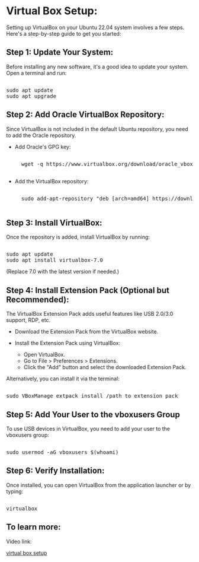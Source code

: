 # Virtual Box Setup:

Setting up VirtualBox on your Ubuntu 22.04 system involves a few steps. Here's a step-by-step guide to get you started:

## Step 1: Update Your System:

Before installing any new software, it's a good idea to update your system. Open a terminal and run:

<pre>

sudo apt update
sudo apt upgrade
</pre>

## Step 2: Add Oracle VirtualBox Repository:

Since VirtualBox is not included in the default Ubuntu repository, you need to add the Oracle repository.

+ Add Oracle's GPG key:
    <pre>

    wget -q https://www.virtualbox.org/download/oracle_vbox_2016.asc -O- | sudo apt-key add -
    </pre>

+ Add the VirtualBox repository:
    <pre>

    sudo add-apt-repository "deb [arch=amd64] https://download.virtualbox.org/virtualbox/debian $(lsb_release -cs) contrib"
    </pre>


## Step 3: Install VirtualBox:

Once the repository is added, install VirtualBox by running:
<pre>

sudo apt update
sudo apt install virtualbox-7.0
</pre>
(Replace 7.0 with the latest version if needed.)

## Step 4: Install Extension Pack (Optional but Recommended):

The VirtualBox Extension Pack adds useful features like USB 2.0/3.0 support, RDP, etc.

+ Download the Extension Pack from the VirtualBox website.

+ Install the Extension Pack using VirtualBox:

    + Open VirtualBox.
    + Go to File > Preferences > Extensions.
    + Click the "Add" button and select the downloaded Extension Pack.

Alternatively, you can install it via the terminal:
<pre>

sudo VBoxManage extpack install /path_to_extension_pack
</pre>

## Step 5: Add Your User to the vboxusers Group
To use USB devices in VirtualBox, you need to add your user to the vboxusers group:

<pre>

sudo usermod -aG vboxusers $(whoami)
</pre>

## Step 6: Verify Installation:

Once installed, you can open VirtualBox from the application launcher or by typing:
<pre>

virtualbox
</pre>



## To learn more:
Video link:

[virtual box setup](https://www.youtube.com/watch?v=4j2juiMJIhg&list=PL0tP8lerTbX3eUtBFS0Ir4_aFqKuXWjYZ&index=3)
